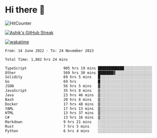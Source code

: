 # Hi there 👋

![HitCounter](https://hits.seeyoufarm.com/api/count/incr/badge.svg?url=https%3A%2F%2Fgithub.com%2Fashrhmn1212%2Fhit-counter)

<!-- ![Contribution Graph](https://github-readme-activity-graph.cyclic.app/graph?username=ashrhmn) -->


<!-- [![Top Langs](https://github-readme-stats.vercel.app/api/top-langs/?username=ashrhmn&layout=compact&theme=synthwave&langs_count=10&card_width=445)](https://github.com/anuraghazra/github-readme-stats) -->

[![Ashik's GitHub Streak](https://github-readme-streak-stats.herokuapp.com/?user=ashrhmn&theme=blood&fire=DD7F1C&background=151515&dates=9f9f9f&border=DD2727)](https://git.io/streak-stats)

<!-- ![Ashik's GitHub stats](https://github-readme-stats.vercel.app/api/?username=ashrhmn&show_icons=true&title_color=fff&icon_color=79ff97&text_color=9f9f9f&bg_color=151515) -->

[![wakatime](https://wakatime.com/badge/user/3df86613-ba63-4631-8e65-0ff18e7becad.svg)](https://wakatime.com/@3df86613-ba63-4631-8e65-0ff18e7becad)

<!--START_SECTION:waka-->

```txt
From: 14 June 2022 - To: 24 November 2023

Total Time: 1,882 hrs 24 mins

TypeScript                 905 hrs 19 mins ████████████░░░░░░░░░░░░░   48.09 %
Other                      569 hrs 30 mins ███████▓░░░░░░░░░░░░░░░░░   30.25 %
Solidity                   69 hrs 5 mins   █░░░░░░░░░░░░░░░░░░░░░░░░   03.67 %
Go                         69 hrs          █░░░░░░░░░░░░░░░░░░░░░░░░   03.67 %
JSON                       56 hrs 5 mins   ▓░░░░░░░░░░░░░░░░░░░░░░░░   02.98 %
JavaScript                 35 hrs 8 mins   ▒░░░░░░░░░░░░░░░░░░░░░░░░   01.87 %
Java                       23 hrs 46 mins  ▒░░░░░░░░░░░░░░░░░░░░░░░░   01.26 %
Bash                       20 hrs 8 mins   ▒░░░░░░░░░░░░░░░░░░░░░░░░   01.07 %
Docker                     17 hrs 48 mins  ▒░░░░░░░░░░░░░░░░░░░░░░░░   00.95 %
YAML                       17 hrs 13 mins  ▒░░░░░░░░░░░░░░░░░░░░░░░░   00.92 %
HTML                       13 hrs 37 mins  ▒░░░░░░░░░░░░░░░░░░░░░░░░   00.72 %
C#                         13 hrs 16 mins  ▒░░░░░░░░░░░░░░░░░░░░░░░░   00.71 %
Markdown                   9 hrs 21 mins   ░░░░░░░░░░░░░░░░░░░░░░░░░   00.50 %
Rust                       7 hrs 5 mins    ░░░░░░░░░░░░░░░░░░░░░░░░░   00.38 %
Python                     6 hrs 4 mins    ░░░░░░░░░░░░░░░░░░░░░░░░░   00.32 %
```

<!--END_SECTION:waka-->


<!--### Most Used Languages
<img src="https://wakatime.com/share/@ashrhmn/24ecb986-5bf8-4607-af7f-0aab08908d8c.png" />

### Favourite Tools
<img src="https://wakatime.com/share/@ashrhmn/f4e08015-f3bc-460a-9228-95a3ba11c604.png" />-->
